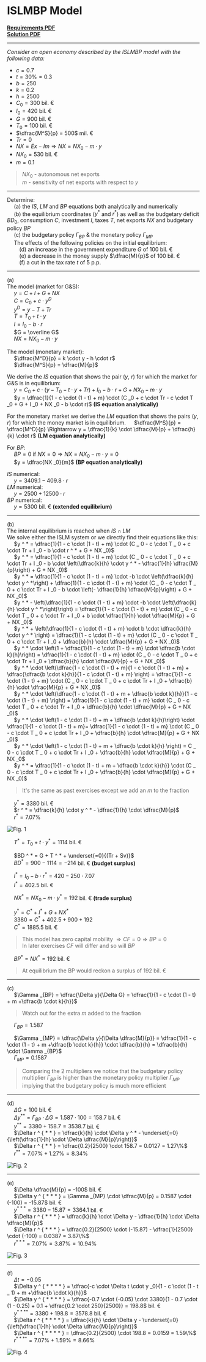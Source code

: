 # ISLMBP Model

<ins>[**Requirements PDF**](./seminar%20pdfs/S11.%20ISLMBP%20Exercise%20Requirements.pdf)  
<ins>[**Solution PDF**](./seminar%20pdfs/S11.%20ISLMBP%20Exercise%20Solved.pdf)

---
*Consider an open economy described by the ISLMBP model with the following data:*  
- $c = 0.7$
- $t = 30\% = 0.3$
- $b = 250$
- $k = 0.2$
- $h = 2500$
- $C _0 = 300$ bil. &euro;
- $I _0 = 420$ bil. &euro;
- $G = 900$ bil. &euro;
- $T _0 = 100$ bil. &euro;
- $\dfrac{M^S}{p} = 500$ mil. &euro;
- $Tr = 0$
- $NX = Ex - Im \Rightarrow NX = NX _0 - m \cdot y$
- $NX _0 = 530$ bil. &euro;
- $m = 0.1$
> $NX _0$ - autonomous net exports  
> $m$ - sensitivity of net exports with respect to $y$  

---

Determine:  
&emsp; (a) the $IS$, $LM$ and $BP$ equations both analytically and numerically  
&emsp; (b) the equilibrium coordinates ($y ^ *$ and $r ^ *$) as well as the budgetary deficit $BD _0$, consumption $C$, investment $I$, taxes $T$, net exports $NX$ and budgetary policy $BP$  
&emsp; (c) the budgetary policy $\Gamma _{BP}$ & the monetary policy $\Gamma _{MP}$  
&emsp; The effects of the following policies on the initial equilibrium:  
&emsp;&emsp; (d) an increase in the government expenditure $G$ of $100$ bil. &euro;  
&emsp;&emsp; (e) a decrease in the money supply $\dfrac{M}{p}$ of $100$ bil. &euro;  
&emsp;&emsp; (f) a cut in the tax rate $t$ of $5$ p.p.  

---

(a)  
The model (market for G&S):  
&emsp; $y = C + I + G + NX$  
&emsp; $C = C _0 + c \cdot y ^D$  
&emsp; $y ^D = y - T + Tr$  
&emsp; $T = T _0 + t \cdot y$  
&emsp; $I = I _0 - b \cdot r$  
&emsp; $G = \overline G$  
&emsp; $NX = NX _0 - m \cdot y$  

The model (monetary market):  
&emsp; $\dfrac{M^D}{p} = k \cdot y - h \cdot r$  
&emsp; $\dfrac{M^S}{p} = \dfrac{M}{p}$  

We derive the $IS$ equation that shows the pair ($y$, $r$) for which the market for G&S is in equilibrium:  
&emsp; $y = C _0 + c \cdot (y - T _0 - t \cdot y + Tr) + I _0 - b \cdot r + G + NX _0 - m \cdot y$  
&emsp; $y = \dfrac{1}{1 - c \cdot (1 - t) + m} \cdot (C _0 + c \cdot Tr - c \cdot T _0 + G + I _0 + NX _0 - b \cdot r)$ **(IS equation analytically)**  

For the monetary market we derive the $LM$ equation that shows the pairs ($y$, $r$) for which the money market is in equilibrium.
&emsp; $\dfrac{M^S}{p} = \dfrac{M^D}{p} \Rightarrow y = \dfrac{1}{k} \cdot \dfrac{M}{p} + \dfrac{h}{k} \cdot r$ **(LM equation analytically)**  

For $BP$:  
&emsp; $BP = 0$ if $NX = 0 \Rightarrow NX = NX _0 - m \cdot y = 0$  
&emsp; $y = \dfrac{NX _0}{m}$  **(BP equation analytically)**  

$IS$ numerical:  
&emsp; $y = 3409.1 - 409.8 \cdot r$  
$LM$ numerical:  
&emsp; $y = 2500 + 12500 \cdot r$  
$BP$ numerical:  
&emsp; $y = 5300$ bil. &euro; **(extended equilibrium)**  

---

(b)  
The internal equilibrium is reached when $IS \cap LM$  
We solve either the ISLM system or we directly find their equations like this:  
&emsp; $y ^ * = \dfrac{1}{1 - c \cdot (1 - t) + m} \cdot (C _ 0 - c \cdot T _ 0 + c \cdot Tr + I _0 - b \cdot r ^ * + G + NX _0)$  
&emsp; $y ^ * = \dfrac{1}{1 - c \cdot (1 - t) + m} \cdot (C _ 0 - c \cdot T _ 0 + c \cdot Tr + I _0 - b \cdot \left(\dfrac{k}{h} \cdot y ^ * - \dfrac{1}{h} \dfrac{M}{p}\right) + G + NX _0)$  
&emsp; $y ^ * = \dfrac{1}{1 - c \cdot (1 - t) + m} \cdot -b \cdot \left(\dfrac{k}{h} \cdot y ^ *\right) + \dfrac{1}{1 - c \cdot (1 - t) + m} \cdot (C _ 0 - c \cdot T _ 0 + c \cdot Tr + I _0 - b \cdot \left(- \dfrac{1}{h} \dfrac{M}{p}\right) + G + NX _0)$  
&emsp; $y ^ * - \left(\dfrac{1}{1 - c \cdot (1 - t) + m} \cdot -b \cdot \left(\dfrac{k}{h} \cdot y ^ *\right)\right) = \dfrac{1}{1 - c \cdot (1 - t) + m} \cdot (C _ 0 - c \cdot T _ 0 + c \cdot Tr + I _0 + b \cdot \dfrac{1}{h} \cdot \dfrac{M}{p} + G + NX _0)$  
&emsp; $y ^ * + \left(\dfrac{1}{1 - c \cdot (1 - t) + m} \cdot b \cdot \dfrac{k}{h} \cdot y ^ * \right) = \dfrac{1}{1 - c \cdot (1 - t) + m} \cdot (C _ 0 - c \cdot T _ 0 + c \cdot Tr + I _0 + \dfrac{b}{h} \cdot \dfrac{M}{p} + G + NX _0)$  
&emsp; $y ^ * \cdot \left(1 + \dfrac{1}{1 - c \cdot (1 - t) + m} \cdot \dfrac{b \cdot k}{h}\right) = \dfrac{1}{1 - c \cdot (1 - t) + m} \cdot (C _ 0 - c \cdot T _ 0 + c \cdot Tr + I _0 + \dfrac{b}{h} \cdot \dfrac{M}{p} + G + NX _0)$  
&emsp; $y ^ * \cdot \left(\dfrac{1 - c \cdot (1 - t) + m}{1 - c \cdot (1 - t) + m} + \dfrac{\dfrac{b \cdot k}{h}}{1 - c \cdot (1 - t) + m} \right) = \dfrac{1}{1 - c \cdot (1 - t) + m} \cdot (C _ 0 - c \cdot T _ 0 + c \cdot Tr + I _0 + \dfrac{b}{h} \cdot \dfrac{M}{p} + G + NX _0)$  
&emsp; $y ^ * \cdot \left(\dfrac{1 - c \cdot (1 - t) + m + \dfrac{b \cdot k}{h}}{1 - c \cdot (1 - t) + m} \right) = \dfrac{1}{1 - c \cdot (1 - t) + m} \cdot (C _ 0 - c \cdot T _ 0 + c \cdot Tr + I _0 + \dfrac{b}{h} \cdot \dfrac{M}{p} + G + NX _0)$  
&emsp; $y ^ * \cdot \left(1 - c \cdot (1 - t) + m + \dfrac{b \cdot k}{h}\right) \cdot \dfrac{1}{1 - c \cdot (1 - t) + m}= \dfrac{1}{1 - c \cdot (1 - t) + m} \cdot (C _ 0 - c \cdot T _ 0 + c \cdot Tr + I _0 + \dfrac{b}{h} \cdot \dfrac{M}{p} + G + NX _0)$  
&emsp; $y ^ * \cdot \left(1 - c \cdot (1 - t) + m + \dfrac{b \cdot k}{h} \right) = C _ 0 - c \cdot T _ 0 + c \cdot Tr + I _0 + \dfrac{b}{h} \cdot \dfrac{M}{p} + G + NX _0$  
&emsp; $y ^ * = \dfrac{1}{1 - c \cdot (1 - t) + m + \dfrac{b \cdot k}{h}} \cdot (C _ 0 - c \cdot T _ 0 + c \cdot Tr + I _0 + \dfrac{b}{h} \cdot \dfrac{M}{p} + G + NX _0)$  
> It's the same as past exercises except we add an $m$ to the fraction  

&emsp; $y ^ * = 3380$ bil. &euro;    
&emsp; $r ^ * = \dfrac{k}{h} \cdot y ^ * - \dfrac{1}{h} \cdot \dfrac{M}{p}$  
&emsp; $r ^ * = 7.07\%$  

![Fig. 1](images/S11.%20Fig1.png)

&emsp; $T ^ * = T _0 + t \cdot y ^ * = 1114$ bil. &euro;

&emsp; $BD ^ * = G + T ^ * + \underset{=0}{(Tr + Sv)}$  
&emsp; $BD ^ * = 900 - 1114 = -214$ bil. &euro; **(budget surplus)**  

&emsp; $I ^ * = I _0 - b \cdot r ^ * = 420 - 250 \cdot 7.07$  
&emsp; $I ^ * = 402.5$ bil. &euro;  

&emsp; $NX ^ * = NX _0 - m \cdot y ^ * = 192$ bil. &euro; **(trade surplus)**  


&emsp; $y ^ * = C ^ * + I ^ * + G + NX ^ *$  
&emsp; $3380 = C ^ * + 402.5 + 900 + 192$  
&emsp; $C ^ * = 1885.5$ bil. &euro;  
> This model has zero capital mobility $\Rightarrow CF = 0 \Rightarrow BP = 0$  
> In later exercises $CF$ will differ and so will $BP$

&emsp; $BP ^ * = NX ^ * = 192$ bil. &euro;

> At equilibrium the BP would reckon a surplus of $192$ bil. &euro;

---

(c)  
&emsp; $\Gamma _{BP} = \dfrac{\Delta y}{\Delta G} = \dfrac{1}{1 - c \cdot (1 - t) + m +\dfrac{b \cdot k}{h}}$  
> Watch out for the extra $m$ added to the fraction  

&emsp; $\Gamma _{BP} = 1.587$  

&emsp; $\Gamma _{MP} = \dfrac{\Delta y}{\Delta \dfrac{M}{p}} = \dfrac{1}{1 - c \cdot (1 - t) + m +\dfrac{b \cdot k}{h}} \cdot \dfrac{b}{h} = \dfrac{b}{h} \cdot \Gamma _{BP}$  
&emsp; $\Gamma _{MP} = 0.1587$  
> Comparing the 2 multipliers we notice that the budgetary policy multiplier $\Gamma _{BP}$ is higher than the monetary policy multiplier $\Gamma _{MP}$ implying that the budgetary policy is much more efficient

---

(d)  
&emsp; $\Delta G = 100$ bil. &euro;  
&emsp; $\Delta y ^ { * * } = \Gamma _{BP} \cdot \Delta G = 1.587 \cdot 100 = 158.7$ bil. &euro;  
&emsp; $y ^ { * * } = 3380 + 158.7 = 3538.7$ bil. &euro;  
&emsp; $\Delta r ^ { * * } = \dfrac{k}{h} \cdot \Delta y ^ * - \underset{=0}{\left(\dfrac{1}{h} \cdot \Delta \dfrac{M}{p}\right)}$  
&emsp; $\Delta r ^ { * * } = \dfrac{0.2}{2500} \cdot 158.7 = 0.0127 = 1.27\%$  
&emsp; $r ^ { * * } = 7.07\% + 1.27\% = 8.34\%$  

![Fig. 2](images/S11.%20Fig2.png)

---

(e)  
&emsp; $\Delta \dfrac{M}{p} = -100$ bil. &euro;  
&emsp; $\Delta y ^ { * * * } = \Gamma _{MP} \cdot \dfrac{M}{p} = 0.1587 \cdot (-100) = -15.87$ bil. &euro;  
&emsp; $y ^ { * * * } = 3380 - 15.87 = 3364.1$ bil. &euro;  
&emsp; $\Delta r ^ { * * * } = \dfrac{k}{h} \cdot \Delta y - \dfrac{1}{h} \cdot \Delta \dfrac{M}{p}$  
&emsp; $\Delta r ^ { * * * } = \dfrac{0.2}{2500} \cdot (-15.87) - \dfrac{1}{2500} \cdot (-100) = 0.0387 = 3.87\%$  
&emsp; $r ^ { * * * } = 7.07\% = 3.87\% = 10.94\%$  

![Fig. 3](images/S11.%20Fig3.png)

---

(f)  
&emsp; $\Delta t = -0.05$  
&emsp; $\Delta y ^ { * * * * } = \dfrac{-c \cdot \Delta t \cdot y _0}{1 - c \cdot (1 - t _ 1) + m +\dfrac{b \cdot k}{h}}$  
&emsp; $\Delta y ^ { * * * * } = \dfrac{-0.7 \cdot (-0.05) \cdot 3380}{1 - 0.7 \cdot (1 - 0.25) + 0.1 + \dfrac{0.2 \cdot 250}{2500}} = 198.8$ bil. &euro;  
&emsp; $y ^ { * * * * } = 3380 + 198.8 = 3578.8$ bil. &euro;  
&emsp; $\Delta r ^ { * * * * } = \dfrac{k}{h} \cdot \Delta y - \underset{=0}{\left(\dfrac{1}{h} \cdot \Delta \dfrac{M}{p}\right)}$  
&emsp; $\Delta r ^ { * * * * } = \dfrac{0.2}{2500} \cdot 198.8 = 0.0159 = 1.59\%$  
&emsp; $r ^ { * * * * } = 7.07\% + 1.59\% = 8.66\%$  

![Fig. 4](images/S11.%20Fig4.png)